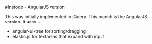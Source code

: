 #Instodo - AngularJS version

This was initially implemented in jQuery. This branch is the AngularJS version. It uses...

* angular-ui-tree for sorting/dragging
* elastic.js for textareas that expand with input